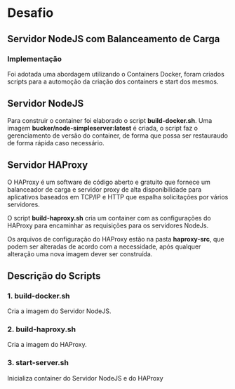 # Desafio
## Servidor NodeJS com Balanceamento de Carga

### Implementação

Foi adotada uma abordagem utilizando o Containers Docker,
foram criados scripts para a automoção da criação dos containers
e start dos mesmos.

## Servidor NodeJS
Para construir o container foi elaborado o script **build-docker.sh**.
Uma imagem **bucker/node-simpleserver:latest** é criada, o script
faz o gerenciamento de versão do container, de forma que possa ser
restauraudo de forma rápida caso necessário.

## Servidor HAProxy
O HAProxy é um software de código 
aberto e gratuito que fornece um balanceador de carga e servidor 
proxy de alta disponibilidade para aplicativos baseados em TCP/IP 
e HTTP que espalha solicitações por vários servidores.

O script **build-haproxy.sh** cria um container com as configurações
do HAProxy para encaminhar as requisições para os servidores NodeJs.

Os arquivos de configuração do HAProxy estão na pasta **haproxy-src**,
que podem ser alteradas de acordo com a necessidade, após 
qualquer alteração uma nova imagem dever ser construída.


## Descrição do Scripts


### 1. build-docker.sh

Cria a imagem do Servidor NodeJS.

### 2. build-haproxy.sh

Cria a imagem do HAProxy.

### 3. start-server.sh

Inicializa container do Servidor NodeJS e do HAProxy

